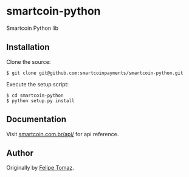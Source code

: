 # smartcoin-python

Smartcoin Python lib

## Installation

Clone the source:

    $ git clone git@github.com:smartcoinpayments/smartcoin-python.git

Execute the setup script:

    $ cd smartcoin-python
    $ python setup.py install

## Documentation

Visit [smartcoin.com.br/api/](https://smartcoin.com.br/api/) for api reference.

## Author

Originally by [Felipe Tomaz](https://github.com/Arenhardt).
